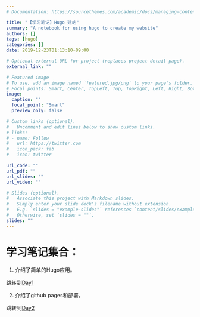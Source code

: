 ```yaml
---
# Documentation: https://sourcethemes.com/academic/docs/managing-content/

title: "【学习笔记】Hugo 建站"
summary: "A notebook for using hugo to create my website"
authors: []
tags: [hugo]
categories: []
date: 2019-12-23T01:13:10+09:00

# Optional external URL for project (replaces project detail page).
external_link: ""

# Featured image
# To use, add an image named `featured.jpg/png` to your page's folder.
# Focal points: Smart, Center, TopLeft, Top, TopRight, Left, Right, BottomLeft, Bottom, BottomRight.
image:
  caption: ""
  focal_point: "Smart"
  preview_only: false

# Custom links (optional).
#   Uncomment and edit lines below to show custom links.
# links:
# - name: Follow
#   url: https://twitter.com
#   icon_pack: fab
#   icon: twitter

url_code: ""
url_pdf: ""
url_slides: ""
url_video: ""

# Slides (optional).
#   Associate this project with Markdown slides.
#   Simply enter your slide deck's filename without extension.
#   E.g. `slides = "example-slides"` references `content/slides/example-slides.md`.
#   Otherwise, set `slides = ""`.
slides: ""
---
```

# 学习笔记集合：

1. 介绍了简单的Hugo应用。

跳转到[Day1](/post/191217_hugo/)


2. 介绍了github pages和部署。

跳转到[Day2](/post/191222_hugo/)

